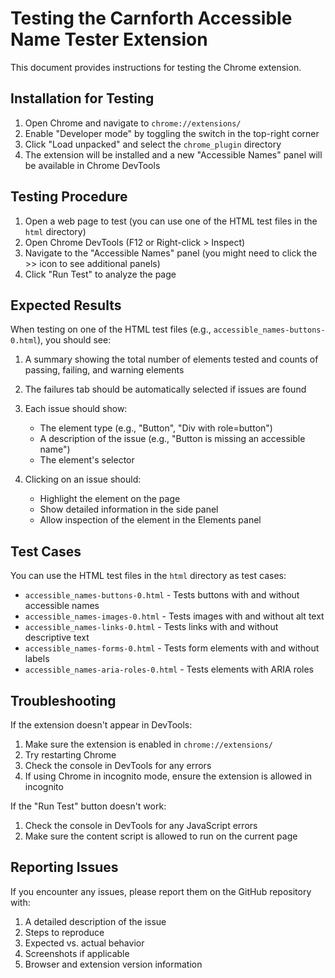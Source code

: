 # Testing the Carnforth Accessible Name Tester Extension

This document provides instructions for testing the Chrome extension.

## Installation for Testing

1. Open Chrome and navigate to `chrome://extensions/`
2. Enable "Developer mode" by toggling the switch in the top-right corner
3. Click "Load unpacked" and select the `chrome_plugin` directory
4. The extension will be installed and a new "Accessible Names" panel will be available in Chrome DevTools

## Testing Procedure

1. Open a web page to test (you can use one of the HTML test files in the `html` directory)
2. Open Chrome DevTools (F12 or Right-click > Inspect)
3. Navigate to the "Accessible Names" panel (you might need to click the >> icon to see additional panels)
4. Click "Run Test" to analyze the page

## Expected Results

When testing on one of the HTML test files (e.g., `accessible_names-buttons-0.html`), you should see:

1. A summary showing the total number of elements tested and counts of passing, failing, and warning elements
2. The failures tab should be automatically selected if issues are found
3. Each issue should show:
   - The element type (e.g., "Button", "Div with role=button")
   - A description of the issue (e.g., "Button is missing an accessible name")
   - The element's selector

4. Clicking on an issue should:
   - Highlight the element on the page
   - Show detailed information in the side panel
   - Allow inspection of the element in the Elements panel

## Test Cases

You can use the HTML test files in the `html` directory as test cases:

- `accessible_names-buttons-0.html` - Tests buttons with and without accessible names
- `accessible_names-images-0.html` - Tests images with and without alt text
- `accessible_names-links-0.html` - Tests links with and without descriptive text
- `accessible_names-forms-0.html` - Tests form elements with and without labels
- `accessible_names-aria-roles-0.html` - Tests elements with ARIA roles

## Troubleshooting

If the extension doesn't appear in DevTools:
1. Make sure the extension is enabled in `chrome://extensions/`
2. Try restarting Chrome
3. Check the console in DevTools for any errors
4. If using Chrome in incognito mode, ensure the extension is allowed in incognito

If the "Run Test" button doesn't work:
1. Check the console in DevTools for any JavaScript errors
2. Make sure the content script is allowed to run on the current page

## Reporting Issues

If you encounter any issues, please report them on the GitHub repository with:
1. A detailed description of the issue
2. Steps to reproduce
3. Expected vs. actual behavior
4. Screenshots if applicable
5. Browser and extension version information